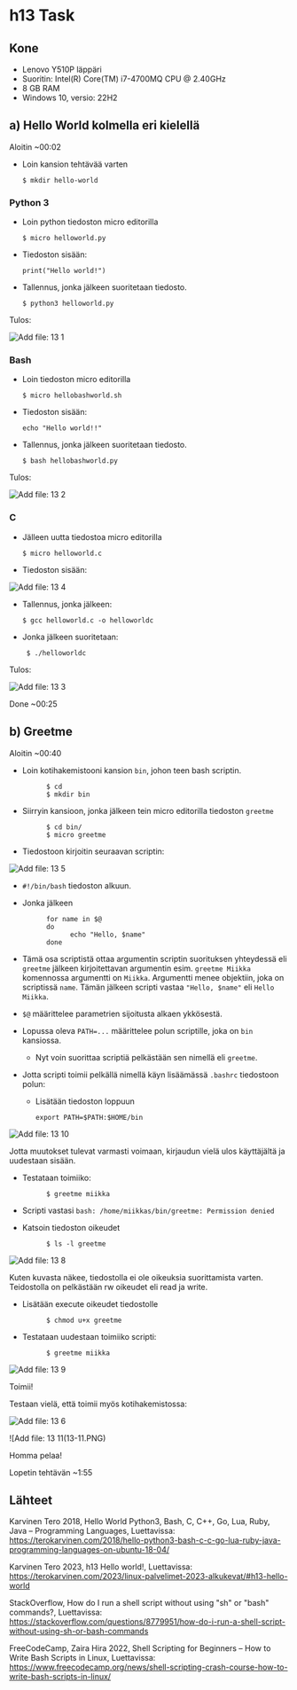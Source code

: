 # h13 Task

## Kone

- Lenovo Y510P läppäri
- Suoritin: Intel(R) Core(TM) i7-4700MQ CPU @ 2.40GHz
- 8 GB RAM
- Windows 10, versio: 22H2

## a) Hello World kolmella eri kielellä

Aloitin ~00:02

- Loin kansion tehtävää varten

      $ mkdir hello-world

### Python 3

- Loin python tiedoston micro editorilla

      $ micro helloworld.py

- Tiedoston sisään:

      print("Hello world!")
      
- Tallennus, jonka jälkeen suoritetaan tiedosto.

      $ python3 helloworld.py 
      
Tulos:

![Add file: 13 1](h13-1.PNG)

### Bash

- Loin tiedoston micro editorilla

      $ micro hellobashworld.sh

- Tiedoston sisään:

      echo "Hello world!!"
      
- Tallennus, jonka jälkeen suoritetaan tiedosto.

      $ bash hellobashworld.py 
      
Tulos:

![Add file: 13 2](13-2.PNG)

### C

- Jälleen uutta tiedostoa micro editorilla

      $ micro helloworld.c

- Tiedoston sisään:

![Add file: 13 4](h13-4.PNG)
      
- Tallennus, jonka jälkeen:

      $ gcc helloworld.c -o helloworldc 

- Jonka jälkeen suoritetaan:

       $ ./helloworldc 

Tulos:

![Add file: 13 3](13-3.PNG)


Done ~00:25

## b) Greetme

Aloitin ~00:40

- Loin kotihakemistooni kansion ``bin``, johon teen bash scriptin.

            $ cd
            $ mkdir bin
            
- Siirryin kansioon, jonka jälkeen tein micro editorilla tiedoston ``greetme``

            $ cd bin/
            $ micro greetme
            
- Tiedostoon kirjoitin seuraavan scriptin:

![Add file: 13 5](13-5.PNG)

- ``#!/bin/bash`` tiedoston alkuun.
- Jonka jälkeen

            for name in $@
            do
                  echo "Hello, $name"
            done
          
 - Tämä osa scriptistä ottaa argumentin scriptin suorituksen yhteydessä eli ``greetme`` jälkeen kirjoitettavan argumentin esim. ``greetme Miikka`` komennossa argumentti on  ``Miikka``. Argumentti menee objektiin, joka on scriptissä ``name``. Tämän jälkeen scripti vastaa ``"Hello, $name"`` eli ``Hello Miikka``.
 - ``$@`` määrittelee parametrien sijoitusta alkaen ykkösestä.
 -  Lopussa oleva ``PATH=...`` määrittelee polun scriptille, joka on ``bin`` kansiossa.
      - Nyt voin suorittaa scriptiä pelkästään sen nimellä eli ``greetme``.
      
 - Jotta scripti toimii pelkällä nimellä käyn lisäämässä ``.bashrc`` tiedostoon polun:
      - Lisätään tiedoston loppuun
      
            export PATH=$PATH:$HOME/bin

![Add file: 13 10](13-10.PNG)

Jotta muutokset tulevat varmasti voimaan, kirjaudun vielä ulos käyttäjältä ja uudestaan sisään.

- Testataan toimiiko:

            $ greetme miikka
            
- Scripti vastasi ``bash: /home/miikkas/bin/greetme: Permission denied``
- Katsoin tiedoston oikeudet

            $ ls -l greetme
           
![Add file: 13 8](13-8.PNG)

Kuten kuvasta näkee, tiedostolla ei ole oikeuksia suorittamista varten. Teidostolla on pelkästään rw oikeudet eli read ja write. 
- Lisätään execute oikeudet tiedostolle

            $ chmod u+x greetme
       
- Testataan uudestaan toimiiko scripti:

            $ greetme miikka
            
![Add file: 13 9](13-9.PNG)

Toimii!

Testaan vielä, että toimii myös kotihakemistossa:

![Add file: 13 6](13-6.PNG)

![Add file: 13 11(13-11.PNG)

Homma pelaa!

Lopetin tehtävän ~1:55

## Lähteet 

Karvinen Tero 2018, Hello World Python3, Bash, C, C++, Go, Lua, Ruby, Java – Programming Languages, Luettavissa: https://terokarvinen.com/2018/hello-python3-bash-c-c-go-lua-ruby-java-programming-languages-on-ubuntu-18-04/

Karvinen Tero 2023, h13 Hello world!, Luettavissa: https://terokarvinen.com/2023/linux-palvelimet-2023-alkukevat/#h13-hello-world

StackOverflow, How do I run a shell script without using "sh" or "bash" commands?, Luettavissa: https://stackoverflow.com/questions/8779951/how-do-i-run-a-shell-script-without-using-sh-or-bash-commands

FreeCodeCamp, Zaira Hira 2022, Shell Scripting for Beginners – How to Write Bash Scripts in Linux, Luettavissa: https://www.freecodecamp.org/news/shell-scripting-crash-course-how-to-write-bash-scripts-in-linux/
